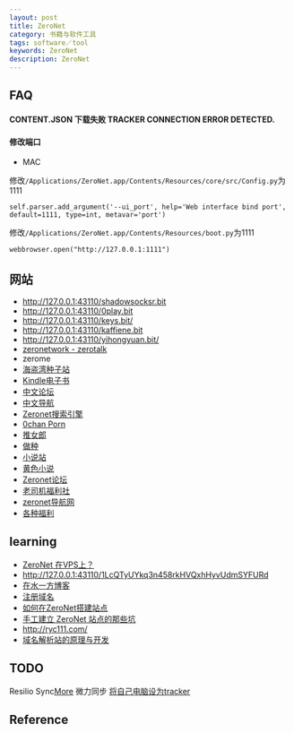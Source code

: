 ```yaml
---
layout: post
title: ZeroNet
category: 书籍与软件工具
tags: software／tool
keywords: ZeroNet
description: ZeroNet
---
```


## FAQ

#### CONTENT.JSON 下载失败 TRACKER CONNECTION ERROR DETECTED.

#### 修改端口

* MAC

修改`/Applications/ZeroNet.app/Contents/Resources/core/src/Config.py`为1111

```
self.parser.add_argument('--ui_port', help='Web interface bind port', default=1111, type=int, metavar='port')
```

修改`/Applications/ZeroNet.app/Contents/Resources/boot.py`为1111

```
webbrowser.open("http://127.0.0.1:1111")
```


## 网站

* <http://127.0.0.1:43110/shadowsocksr.bit>
* <http://127.0.0.1:43110/0play.bit>
* <http://127.0.0.1:43110/keys.bit/>
* <http://127.0.0.1:43110/kaffiene.bit>
* <http://127.0.0.1:43110/yihongyuan.bit/>
* [zeronetwork - zerotalk](http://127.0.0.1:43110/talk.zeronetwork.bit)
* zerome
* [海盗湾种子站](http://127.0.0.1:43110/1PLAYgDQboKojowD3kwdb3CtWmWaokXvfp/)
* [Kindle电子书](http://127.0.0.1:43110/1KHCBG6dmbKXTZNenfwhWZ5x3oDyYyHSD4)
* [中文论坛](http://127.0.0.1:43110/NewGFWTalk.bit/)
* [中文导航](http://127.0.0.1:43110/1NzWeweqJ32aRVdM5UzFnYCszuvG5xV3vS)
* [Zeronet搜索引擎](http://zeroexpose.com/)
* [0chan Porn](http://127.0.0.1:43110/1NZNtZQZHQRJXafvJpmY5jgqwRaCEZMsUc/)
* [推女郎](http://127.0.0.1:43110/meirenz.bit)
* [做种](http://127.0.0.1:43110/1LtvsjbtQ2tY7SCtCZzC4KhErqEK3bXD4n/)
* [小说站](http://127.0.0.1:43110/qqlindexi.bit/yixia/index.html)
* [黄色小说](http://127.0.0.1:43110/1N7GGo4WtYaxwQ9hmmr4mieL3TcafwsbRK)
* [Zeronet论坛](http://127.0.0.1:43110/gfwtalk.bit/)
* [老司机福利社](http://127.0.0.1:43110/15xit2EiY7mpnQAj482BB4TjFynAJYLuj5)
* [zeronet导航网](http://127.0.0.1:43110/0net123.bit)
* [各种福利](http://127.0.0.1:43110/13iNZszoiNvtqgjLKgBayrbkkMSRez3wiK/)

## learning

* [ZeroNet 在VPS上？](http://ryc111.com/2016/05/02/zeronet-on-vps/)
* <http://127.0.0.1:43110/1LcQTyUYkq3n458rkHVQxhHyvUdmSYFURd>
* [在水一方博客](http://127.0.0.1:43110/zsyf.bit/)
* [注册域名](http://127.0.0.1:43110/12HYHofhNQv1mkU4BN7HHQf4j7pbZTcMtz/?Post:7:%E5%A6%82%E4%BD%95%E8%A8%BB%E5%86%8A.bit+%E5%9F%9F%E5%90%8D)
* [如何在ZeroNet搭建站点](http://127.0.0.1:43110/zsyf.bit/?Post:4:%E5%A6%82%E4%BD%95%E5%9C%A8ZeroNet%E6%90%AD%E5%BB%BA%E7%AB%99%E7%82%B9)
* [手工建立 ZeroNet 站点的那些坑](http://127.0.0.1:43110/typeblog.bit/?Post:5:%E6%89%8B%E5%B7%A5%E5%BB%BA%E7%AB%8B+ZeroNet+%E7%AB%99%E7%82%B9%E7%9A%84%E9%82%A3%E4%BA%9B%E5%9D%91)
* <http://ryc111.com/>
* [域名解析站的原理与开发](http://127.0.0.1:19999/NewGFWTalk.bit/?Topic:21_1FHN4oukAG7zFUpiC9L2iz7QpQVTuT3xkz/)

## TODO

Resilio Sync[More](https://www.iplaysoft.com/bittorrent-sync.html)
微力同步
[将自己电脑设为tracker](http://127.0.0.1:43110/NewGFWTalk.bit/?Topic:1_1LN1GRYvbXGy75FqQsMCUfDaLCrDwUiRRj/zeronet+tracker+20190121)

## Reference

